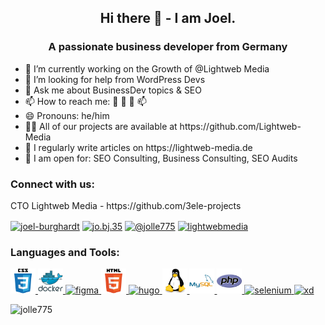<h2 align="center">Hi there 👋 - I am Joel. </h2>
<h3 align="center">A passionate business developer from Germany</h3>

<ul>
  <li>🔭 I’m currently working on the Growth of @Lightweb Media</li>
  <li>🤔 I’m looking for help from WordPress Devs</li>
  <li>💬 Ask me about BusinessDev topics & SEO</li>
  <li>📫 How to reach me: 📧 📱 📣 📫</li>
  <li>😄 Pronouns: he/him</li>
  <li>👨‍💻 All of our projects are available at https://github.com/Lightweb-Media</li>
  <li>📝 I regularly write articles on https://lightweb-media.de</li>
  <li>📄 I am open for: SEO Consulting, Business Consulting, SEO Audits</li>
</ul>

<h3 align="left">Connect with us:</h3>
<p>CTO Lightweb Media - https://github.com/3ele-projects</p>
<p align="left">
<a href="https://linkedin.com/in/joel-burghardt" target="blank"><img align="center" src="https://raw.githubusercontent.com/rahuldkjain/github-profile-readme-generator/master/src/images/icons/Social/linked-in-alt.svg" alt="joel-burghardt" height="30" width="40" /></a>
<a href="https://fb.com/jo.bj.35" target="blank"><img align="center" src="https://raw.githubusercontent.com/rahuldkjain/github-profile-readme-generator/master/src/images/icons/Social/facebook.svg" alt="jo.bj.35" height="30" width="40" /></a>
<a href="https://medium.com/@jolle775" target="blank"><img align="center" src="https://raw.githubusercontent.com/rahuldkjain/github-profile-readme-generator/master/src/images/icons/Social/medium.svg" alt="@jolle775" height="30" width="40" /></a>
<a href="https://www.youtube.com/c/lightwebmedia" target="blank"><img align="center" src="https://raw.githubusercontent.com/rahuldkjain/github-profile-readme-generator/master/src/images/icons/Social/youtube.svg" alt="lightwebmedia" height="30" width="40" /></a>
</p>

<h3 align="left">Languages and Tools:</h3>
<p align="left"> <a href="https://www.w3schools.com/css/" target="_blank" rel="noreferrer"> <img src="https://raw.githubusercontent.com/devicons/devicon/master/icons/css3/css3-original-wordmark.svg" alt="css3" width="40" height="40"/> </a> <a href="https://www.docker.com/" target="_blank" rel="noreferrer"> <img src="https://raw.githubusercontent.com/devicons/devicon/master/icons/docker/docker-original-wordmark.svg" alt="docker" width="40" height="40"/> </a> <a href="https://www.figma.com/" target="_blank" rel="noreferrer"> <img src="https://www.vectorlogo.zone/logos/figma/figma-icon.svg" alt="figma" width="40" height="40"/> </a> <a href="https://www.w3.org/html/" target="_blank" rel="noreferrer"> <img src="https://raw.githubusercontent.com/devicons/devicon/master/icons/html5/html5-original-wordmark.svg" alt="html5" width="40" height="40"/> </a> <a href="https://gohugo.io/" target="_blank" rel="noreferrer"> <img src="https://api.iconify.design/logos-hugo.svg" alt="hugo" width="40" height="40"/> </a> <a href="https://www.linux.org/" target="_blank" rel="noreferrer"> <img src="https://raw.githubusercontent.com/devicons/devicon/master/icons/linux/linux-original.svg" alt="linux" width="40" height="40"/> </a> <a href="https://www.mysql.com/" target="_blank" rel="noreferrer"> <img src="https://raw.githubusercontent.com/devicons/devicon/master/icons/mysql/mysql-original-wordmark.svg" alt="mysql" width="40" height="40"/> </a> <a href="https://www.php.net" target="_blank" rel="noreferrer"> <img src="https://raw.githubusercontent.com/devicons/devicon/master/icons/php/php-original.svg" alt="php" width="40" height="40"/> </a> <a href="https://www.selenium.dev" target="_blank" rel="noreferrer"> <img src="https://raw.githubusercontent.com/detain/svg-logos/780f25886640cef088af994181646db2f6b1a3f8/svg/selenium-logo.svg" alt="selenium" width="40" height="40"/> </a> <a href="https://www.adobe.com/products/xd.html" target="_blank" rel="noreferrer"> <img src="https://cdn.worldvectorlogo.com/logos/adobe-xd.svg" alt="xd" width="40" height="40"/> </a> </p>

<p><img align="left" src="https://github-readme-stats.vercel.app/api/top-langs?username=jolle775&show_icons=true&locale=en&layout=compact" alt="jolle775" /></p>
